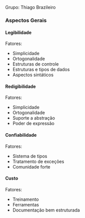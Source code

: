 Grupo: 
Thiago Brazileiro


### Aspectos Gerais


#### Legibilidade

Fatores:
- Simplicidade
- Ortogonalidade
- Estruturas de controle
- Estruturas e tipos de dados
- Aspectos sintáticos

#### Redigibilidade

Fatores:

+ Simplicidade
+ Ortogonalidade
+ Suporte a abstração
+ Poder de expressão

#### Confiabilidade

Fatores:
+ Sistema de tipos
+ Tratamento de exceções
+ Comunidade forte

#### Custo

Fatores:
+ Treinamento
+ Ferramentas
+ Documentação bem estruturada
